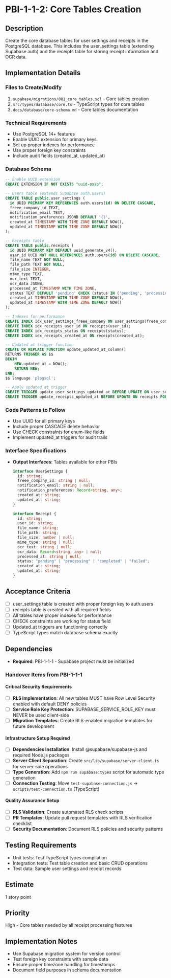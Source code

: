 # PBI-1-1-2: Core Tables Creation

## Description

Create the core database tables for user settings and receipts in the PostgreSQL
database. This includes the user_settings table (extending Supabase auth) and the
receipts table for storing receipt information and OCR data.

## Implementation Details

### Files to Create/Modify

1. `supabase/migrations/001_core_tables.sql` - Core tables creation
2. `src/types/database/core.ts` - TypeScript types for core tables
3. `docs/database/core-schema.md` - Core tables documentation

### Technical Requirements

- Use PostgreSQL 14+ features
- Enable UUID extension for primary keys
- Set up proper indexes for performance
- Use proper foreign key constraints
- Include audit fields (created_at, updated_at)

### Database Schema

```sql
-- Enable UUID extension
CREATE EXTENSION IF NOT EXISTS "uuid-ossp";

-- Users table (extends Supabase auth.users)
CREATE TABLE public.user_settings (
  id UUID PRIMARY KEY REFERENCES auth.users(id) ON DELETE CASCADE,
  freee_company_id TEXT,
  notification_email TEXT,
  notification_preferences JSONB DEFAULT '{}',
  created_at TIMESTAMP WITH TIME ZONE DEFAULT NOW(),
  updated_at TIMESTAMP WITH TIME ZONE DEFAULT NOW()
);

-- Receipts table
CREATE TABLE public.receipts (
  id UUID PRIMARY KEY DEFAULT uuid_generate_v4(),
  user_id UUID NOT NULL REFERENCES auth.users(id) ON DELETE CASCADE,
  file_name TEXT NOT NULL,
  file_path TEXT NOT NULL,
  file_size INTEGER,
  mime_type TEXT,
  ocr_text TEXT,
  ocr_data JSONB,
  processed_at TIMESTAMP WITH TIME ZONE,
  status TEXT DEFAULT 'pending' CHECK (status IN ('pending', 'processing', 'completed', 'failed')),
  created_at TIMESTAMP WITH TIME ZONE DEFAULT NOW(),
  updated_at TIMESTAMP WITH TIME ZONE DEFAULT NOW()
);

-- Indexes for performance
CREATE INDEX idx_user_settings_freee_company ON user_settings(freee_company_id);
CREATE INDEX idx_receipts_user_id ON receipts(user_id);
CREATE INDEX idx_receipts_status ON receipts(status);
CREATE INDEX idx_receipts_created_at ON receipts(created_at);

-- Updated at trigger function
CREATE OR REPLACE FUNCTION update_updated_at_column()
RETURNS TRIGGER AS $$
BEGIN
    NEW.updated_at = NOW();
    RETURN NEW;
END;
$$ language 'plpgsql';

-- Apply updated_at trigger
CREATE TRIGGER update_user_settings_updated_at BEFORE UPDATE ON user_settings FOR EACH ROW EXECUTE FUNCTION update_updated_at_column();
CREATE TRIGGER update_receipts_updated_at BEFORE UPDATE ON receipts FOR EACH ROW EXECUTE FUNCTION update_updated_at_column();
```

### Code Patterns to Follow

- Use UUID for all primary keys
- Include proper CASCADE delete behavior
- Use CHECK constraints for enum-like fields
- Implement updated_at triggers for audit trails

### Interface Specifications

- **Output Interfaces**: Tables available for other PBIs

  ```typescript
  interface UserSettings {
    id: string;
    freee_company_id: string | null;
    notification_email: string | null;
    notification_preferences: Record<string, any>;
    created_at: string;
    updated_at: string;
  }

  interface Receipt {
    id: string;
    user_id: string;
    file_name: string;
    file_path: string;
    file_size: number | null;
    mime_type: string | null;
    ocr_text: string | null;
    ocr_data: Record<string, any> | null;
    processed_at: string | null;
    status: "pending" | "processing" | "completed" | "failed";
    created_at: string;
    updated_at: string;
  }
  ```

## Acceptance Criteria

- [ ] user_settings table is created with proper foreign key to auth.users
- [ ] receipts table is created with all required fields
- [ ] All tables have proper indexes for performance
- [ ] CHECK constraints are working for status field
- [ ] Updated_at triggers are functioning correctly
- [ ] TypeScript types match database schema exactly

## Dependencies

- **Required**: PBI-1-1-1 - Supabase project must be initialized

### Handover Items from PBI-1-1-1

#### Critical Security Requirements
- [ ] **RLS Implementation**: All new tables MUST have Row Level Security enabled with default DENY policies
- [ ] **Service Role Key Protection**: SUPABASE_SERVICE_ROLE_KEY must NEVER be used client-side
- [ ] **Migration Templates**: Create RLS-enabled migration templates for future development

#### Infrastructure Setup Required
- [ ] **Dependencies Installation**: Install @supabase/supabase-js and required Node.js packages
- [ ] **Server Client Separation**: Create `src/lib/supabase/server-client.ts` for server-side operations
- [ ] **Type Generation**: Add `npm run supabase:types` script for automatic type generation
- [ ] **Connection Testing**: Move `test-supabase-connection.js` → `scripts/test-connection.ts` (TypeScript)

#### Quality Assurance Setup
- [ ] **RLS Validation**: Create automated RLS check scripts
- [ ] **PR Templates**: Update pull request templates with RLS verification checklist
- [ ] **Security Documentation**: Document RLS policies and security patterns

## Testing Requirements

- Unit tests: Test TypeScript types compilation
- Integration tests: Test table creation and basic CRUD operations
- Test data: Sample user settings and receipt records

## Estimate

1 story point

## Priority

High - Core tables needed by all receipt processing features

## Implementation Notes

- Use Supabase migration system for version control
- Test foreign key constraints with sample data
- Ensure proper timezone handling for timestamps
- Document field purposes in schema documentation
